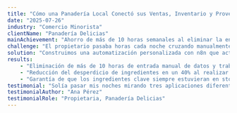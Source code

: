 ```yaml
---
title: "Cómo una Panadería Local Conectó sus Ventas, Inventario y Proveedores"
date: "2025-07-26"
industry: "Comercio Minorista"
clientName: "Panadería Delicias"
mainAchievement: "Ahorro de más de 10 horas semanales al eliminar la entrada manual de datos"
challenge: "El propietario pasaba horas cada noche cruzando manualmente las ventas de su TPV simple con una hoja de cálculo de inventario separada y luego redactando correos electrónicos a los proveedores. Esto provocaba errores en los pedidos y una pérdida de tiempo que podría haberse dedicado al negocio."
solution: "Construimos una automatización personalizada con n8n que actúa como el centro de operaciones de la panadería. Cuando se realiza una venta, el flujo de trabajo actualiza instantáneamente una lista maestra de inventario en Google Sheets y registra la transacción en su software de contabilidad. De manera crucial, cuando un ingrediente como la harina cae por debajo de un umbral establecido, el sistema genera y envía automáticamente una orden de compra al proveedor correcto por correo electrónico."
results:
    - "Eliminación de más de 10 horas de entrada manual de datos y trabajo administrativo por semana."
    - "Reducción del desperdicio de ingredientes en un 40% al realizar pedidos basados en datos en tiempo real."
    - "Garantía de que los ingredientes clave siempre estuvieran en stock, aumentando la satisfacción del cliente."
testimonial: "Solía pasar mis noches mirando tres aplicaciones diferentes y una hoja de cálculo. Ahora, todas trabajan juntas como un único empleado inteligente. SmartNode me devolvió mis noches para centrarme en lo que amo: hornear."
testimonialAuthor: "Ana Pérez"
testimonialRole: "Propietaria, Panadería Delicias"
---
```

